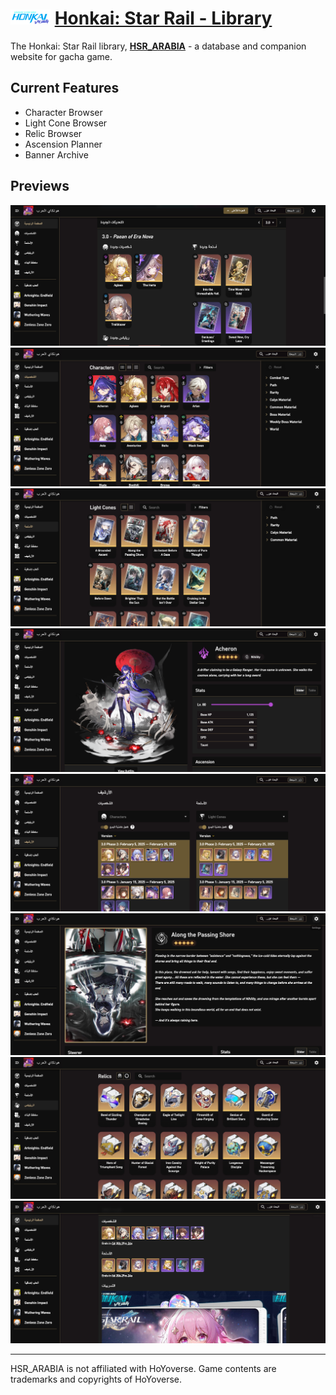 # <img src="https://github.com/Oso00Luffy/Honkai_Star_Rail_In_Arabic/blob/main/public/logo.png?raw=true" alt="Honkai Arabia" width="64" /> **[Honkai: Star Rail - Library](https://hsr-arabic.vercel.app/)**

The Honkai: Star Rail library, **[HSR_ARABIA](https://hsr-arabic.vercel.app)** - a database and companion website for gacha game.

## **Current Features**

- Character Browser
- Light Cone Browser
- Relic Browser
- Ascension Planner
- Banner Archive

## **Previews**

![preview](https://github.com/Oso00Luffy/Honkai_Star_Rail_In_Arabic/blob/main/preview_pics/1.png?raw=true)
![preview1](https://github.com/Oso00Luffy/Honkai_Star_Rail_In_Arabic/blob/main/preview_pics/2.png?raw=true)
![preview2](https://github.com/Oso00Luffy/Honkai_Star_Rail_In_Arabic/blob/main/preview_pics/3.png?raw=true)
![preview3](https://github.com/Oso00Luffy/Honkai_Star_Rail_In_Arabic/blob/main/preview_pics/4.png?raw=true)
![preview4](https://github.com/Oso00Luffy/Honkai_Star_Rail_In_Arabic/blob/main/preview_pics/5.png?raw=true)
![preview5](https://github.com/Oso00Luffy/Honkai_Star_Rail_In_Arabic/blob/main/preview_pics/6.png?raw=true)
![preview6](https://github.com/Oso00Luffy/Honkai_Star_Rail_In_Arabic/blob/main/preview_pics/7.png?raw=true)
![preview7](https://github.com/Oso00Luffy/Honkai_Star_Rail_In_Arabic/blob/main/preview_pics/8.png?raw=true)

---

HSR_ARABIA is not affiliated with HoYoverse.
Game contents are trademarks and copyrights of HoYoverse.
